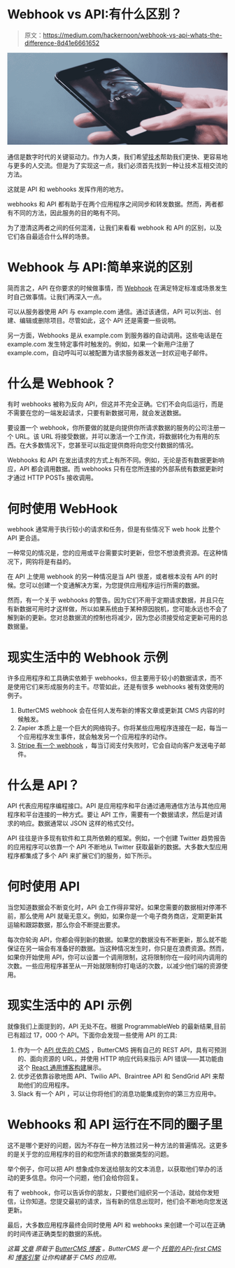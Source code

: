 # Webhook vs API:有什么区别？

> 原文：<https://medium.com/hackernoon/webhook-vs-api-whats-the-difference-8d41e6661652>

![](img/6a48586845d5746998024f587c8e0015.png)

通信是数字时代的关键驱动力。作为人类，我们希望[技术](https://hackernoon.com/tagged/technology)帮助我们更快、更容易地与更多的人交流。但是为了实现这一点，我们必须首先找到一种让技术互相交流的方法。

这就是 API 和 webhooks 发挥作用的地方。

webhooks 和 API 都有助于在两个应用程序之间同步和转发数据。然而，两者都有不同的方法，因此服务的目的略有不同。

为了澄清这两者之间的任何混淆，让我们来看看 webhook 和 API 的区别，以及它们各自最适合什么样的场景。

# Webhook 与 API:简单来说的区别

简而言之，API 在你要求的时候做事情，而 [Webhook](https://hackernoon.com/tagged/webhook) 在满足特定标准或场景发生时自己做事情。让我们再深入一点。

可以从服务器使用 API 与 example.com 通信。通过该通信，API 可以列出、创建、编辑或删除项目。尽管如此，这个 API 还是需要一些说明。

另一方面，Webhooks 是从 example.com 到服务器的自动调用。这些电话是在 example.com 发生特定事件时触发的。例如，如果一个新用户注册了 example.com，自动呼叫可以被配置为请求服务器发送一封欢迎电子邮件。

# 什么是 Webhook？

有时 webhooks 被称为反向 API，但这并不完全正确。它们不会向后运行，而是不需要在您的一端发起请求，只要有新数据可用，就会发送数据。

要设置一个 webhook，你所要做的就是向提供你所请求数据的服务的公司注册一个 URL。该 URL 将接受数据，并可以激活一个工作流，将数据转化为有用的东西。在大多数情况下，您甚至可以指定提供商将向您交付数据的情况。

Webhooks 和 API 在发出请求的方式上有所不同。例如，无论是否有数据更新响应，API 都会调用数据。而 webhooks 只有在您所连接的外部系统有数据更新时才通过 HTTP POSTs 接收调用。

# 何时使用 WebHook

webhook 通常用于执行较小的请求和任务，但是有些情况下 web hook 比整个 API 更合适。

一种常见的情况是，您的应用或平台需要实时更新，但您不想浪费资源。在这种情况下，网钩将是有益的。

在 API 上使用 webhook 的另一种情况是当 API 很差，或者根本没有 API 的时候。您可以创建一个变通解决方案，为您提供应用程序运行所需的数据。

然而，有一个关于 webhooks 的警告。因为它们不用于定期请求数据，并且只在有新数据可用时才这样做，所以如果系统由于某种原因脱机，您可能永远也不会了解到新的更新。您对总数据流的控制也将减少，因为您必须接受给定更新可用的总数据量。

# 现实生活中的 Webhook 示例

许多应用程序和工具确实依赖于 webhooks，但主要用于较小的数据请求，而不是使用它们来形成服务的主干。尽管如此，还是有很多 webhooks 被有效使用的例子。

1.  ButterCMS webhook 会在任何人发布新的博客文章或更新其 CMS 内容的时候触发。
2.  Zapier 本质上是一个巨大的网络钩子。你将某些应用程序连接在一起，每当一个应用程序发生事件，就会触发另一个应用程序的动作。
3.  [Stripe 有一个 webhook](https://stripe.com/docs/webhooks) ，每当订阅支付失败时，它会自动向客户发送电子邮件。

# 什么是 API？

API 代表应用程序编程接口。API 是应用程序和平台通过通用通信方法与其他应用程序和平台连接的一种方式。要让 API 工作，需要有一个数据请求，然后是对请求的响应。数据通常以 JSON 这样的格式交付。

API 往往是许多现有软件和工具所依赖的框架。例如，一个创建 Twitter 趋势报告的应用程序可以依靠一个 API 不断地从 Twitter 获取最新的数据。大多数大型应用程序都集成了多个 API 来扩展它们的服务，如下所示。

# 何时使用 API

当您知道数据会不断变化时，API 会工作得非常好。如果您需要的数据相对停滞不前，那么使用 API 就毫无意义。例如，如果你是一个电子商务商店，定期更新其运输和跟踪数据，那么你会不断提出要求。

每次你轮询 API，你都会得到新的数据。如果您的数据没有不断更新，那么就不能保证在另一端会有准备好的数据。当这种情况发生时，你只是在浪费资源。然而，如果你开始使用 API，你可以设置一个调用限制，这将限制你在一段时间内调用的次数。一些应用程序甚至从一开始就限制你打电话的次数，以减少他们端的资源使用。

# 现实生活中的 API 示例

就像我们上面提到的，API 无处不在。根据 ProgrammableWeb 的最新结果,目前已有超过 17，000 个 API。下面你会发现一些使用 API 的工具:

1.  作为一个 [API 优先的 CMS](https://buttercms.com) ，ButterCMS 拥有自己的 REST API，具有可预测的、面向资源的 URL，并使用 HTTP 响应代码来指示 API 错误——其功能由这个 [React 通用博客构建](https://www.programmableweb.com/news/build-react-universal-blog-nextjs-and-buttercms/how-to/2017/05/02)展示。
2.  优步还依靠谷歌地图 API、Twilio API、Braintree API 和 SendGrid API 来帮助他们的应用程序。
3.  Slack 有一个 API ，可以让你将他们的消息功能集成到你的第三方应用中。

# Webhooks 和 API 运行在不同的圈子里

这不是哪个更好的问题，因为不存在一种方法胜过另一种方法的普遍情况。这更多的是关于您的应用程序的目的和您所请求的数据类型的问题。

举个例子，你可以把 API 想象成你发送给朋友的文本消息，以获取他们举办的活动的更多信息。你问一个问题，他们会给你回复。

有了 webhook，你可以告诉你的朋友，只要他们组织另一个活动，就给你发短信，让你知道。您提交最初的请求，当有新的信息出现时，他们会不断地向您发送更新。

最后，大多数应用程序最终会同时使用 API 和 webhooks 来创建一个可以在正确的时间传递正确类型的数据的系统。

*这篇* [*文章*](https://buttercms.com/blog/webhook-vs-api-whats-the-difference) *原载于* [*ButterCMS 博客*](https://buttercms.com/blog/) *。ButterCMS 是一个* [*托管的 API-first CMS*](https://buttercms.com/api-first-cms/) *和* [*博客引擎*](https://buttercms.com/blog-engine/) *让你构建基于 CMS 的应用。*